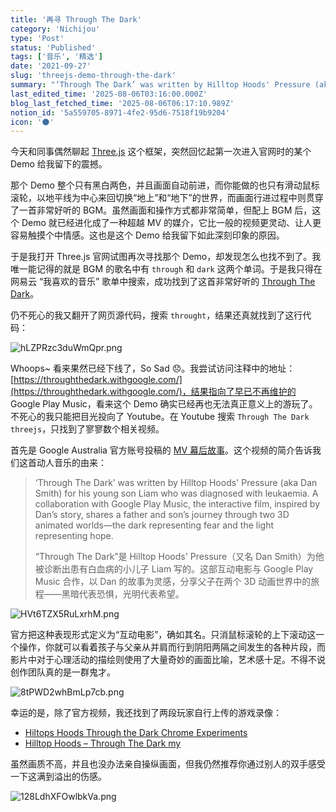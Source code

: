 ```yaml
---
title: '再寻 Through The Dark'
category: 'Nichijou'
type: 'Post'
status: 'Published'
tags: ['音乐', '精选']
date: '2021-09-27'
slug: 'threejs-demo-through-the-dark'
summary: "‘Through The Dark’ was written by Hilltop Hoods' Pressure (aka Dan Smith) for his young son Liam who was diagnosed with leukaemia."
last_edited_time: '2025-08-06T03:16:00.000Z'
blog_last_fetched_time: '2025-08-06T06:17:10.989Z'
notion_id: '5a559705-8971-4fe2-95d6-7518f19b9204'
icon: '🌑'
---
```


今天和同事偶然聊起 [Three.js](http://threejs.org/) 这个框架，突然回忆起第一次进入官网时的某个 Demo 给我留下的震撼。

那个 Demo 整个只有黑白两色，并且画面自动前进，而你能做的也只有滑动鼠标滚轮，以地平线为中心来回切换“地上”和“地下”的世界，而画面行进过程中则贯穿了一首非常好听的 BGM。虽然画面和操作方式都非常简单，但配上 BGM 后，这个 Demo 就已经进化成了一种超越 MV 的媒介，它比一般的视频更灵动、让人更容易触摸个中情感。这也是这个 Demo 给我留下如此深刻印象的原因。

于是我打开 Three.js 官网试图再次寻找那个 Demo，却发现怎么也找不到了。我唯一能记得的就是 BGM 的歌名中有 `through` 和 `dark` 这两个单词。于是我只得在网易云 “我喜欢的音乐” 歌单中搜索，成功找到了这首非常好听的 [Through The Dark](https://music.163.com/song?id=28915394)。

仍不死心的我又翻开了网页源代码，搜索 `throught`，结果还真就找到了这行代码：

![hLZPRzc3duWmQpr.png](https://cdn.sa.net/2024/03/16/hLZPRzc3duWmQpr.png)

Whoops~ 看来果然已经下线了，So Sad 😞。我尝试访问注释中的地址：[https://throughthedark.withgoogle.com/](https://throughthedark.withgoogle.com/)，结果指向了早已不再维护的 Google Play Music，看来这个 Demo 确实已经再也无法真正意义上的游玩了。不死心的我只能把目光投向了 Youtube。在 Youtube 搜索 `Through The Dark threejs`，只找到了寥寥数个相关视频。

首先是 Google Australia 官方账号投稿的 [MV 幕后故事](https://www.youtube.com/watch?v=G_isD_9Oj_I)。这个视频的简介告诉我们这首动人音乐的由来：

> ‘Through The Dark’ was written by Hilltop Hoods' Pressure (aka Dan Smith) for his young son Liam who was diagnosed with leukaemia. A collaboration with Google Play Music, the interactive film, inspired by Dan’s story, shares a father and son’s journey through two 3D animated worlds—the dark representing fear and the light representing hope.
>
> “Through The Dark”是 Hilltop Hoods' Pressure（又名 Dan Smith）为他被诊断出患有白血病的小儿子 Liam 写的。这部互动电影与 Google Play Music 合作，以 Dan 的故事为灵感，分享父子在两个 3D 动画世界中的旅程——黑暗代表恐惧，光明代表希望。

![HVt6TZX5RuLxrhM.png](https://cdn.sa.net/2024/03/16/HVt6TZX5RuLxrhM.png)

官方把这种表现形式定义为“互动电影”，确如其名。只消鼠标滚轮的上下滚动这一个操作，你就可以看着孩子与父亲从并肩而行到阴阳两隔之间发生的各种片段，而影片中对于心理活动的描绘则使用了大量奇妙的画面比喻，艺术感十足。不得不说创作团队真的是一群鬼才。

![8tPWD2whBmLp7cb.png](https://cdn.sa.net/2024/03/16/8tPWD2whBmLp7cb.png)

幸运的是，除了官方视频，我还找到了两段玩家自行上传的游戏录像：

- [Hiltops Hoods Through the Dark Chrome Experiments](https://www.youtube.com/watch?v=EWEFKsVCVFY)
- [Hilltop Hoods – Through The Dark my](https://www.youtube.com/watch?v=MK9elOKn3RQ)

虽然画质不高，并且也没办法亲自操纵画面，但我仍然推荐你通过别人的双手感受一下这满到溢出的伤感。

![128LdhXFOwlbkVa.png](https://cdn.sa.net/2024/03/16/128LdhXFOwlbkVa.png)
